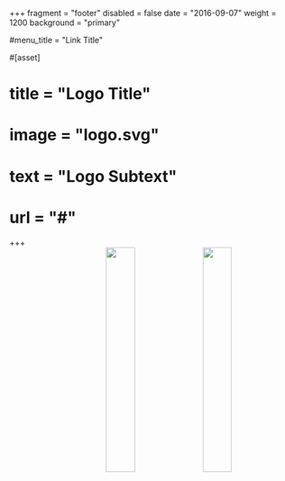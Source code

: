 +++
fragment = "footer"
disabled = false
date = "2016-09-07"
weight = 1200
background = "primary"

#menu_title = "Link Title"

#[asset]
#  title = "Logo Title"
#  image = "logo.svg"
#  text = "Logo Subtext"
#  url = "#"
+++
<br>
<a href="http://hackhpc.org/">
	<img src="/images/hack-logo.png" style="width: 32%; float: right; padding-left: 10px; padding-bottom: -10px">
</a><a href="http://hackhpc.org/">
	<img src="/images/SCGI_Hack_Logo.jpg" style="width: 32%; float: right; padding-left: 10px; padding-bottom: -10px">
</a>

